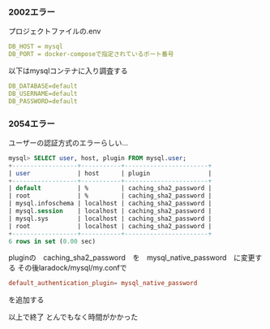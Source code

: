### 2002エラー
プロジェクトファイルの.env
```yml
DB_HOST = mysql
DB_PORT = docker-composeで指定されているポート番号
```
以下はmysqlコンテナに入り調査する
```yml
DB_DATABASE=default
DB_USERNAME=default
DB_PASSWORD=default
```

### 2054エラー
ユーザーの認証方式のエラーらしい...
```sql
mysql> SELECT user, host, plugin FROM mysql.user;
+------------------+-----------+-----------------------+
| user             | host      | plugin                |
+------------------+-----------+-----------------------+
| default          | %         | caching_sha2_password |
| root             | %         | caching_sha2_password |
| mysql.infoschema | localhost | caching_sha2_password |
| mysql.session    | localhost | caching_sha2_password |
| mysql.sys        | localhost | caching_sha2_password |
| root             | localhost | caching_sha2_password |
+------------------+-----------+-----------------------+
6 rows in set (0.00 sec)
```
pluginの　caching_sha2_password　を　mysql_native_password　に変更する
その後laradock/mysql/my.confで
```cnf
default_authentication_plugin= mysql_native_password
```
を追加する

以上で終了
とんでもなく時間がかかった
